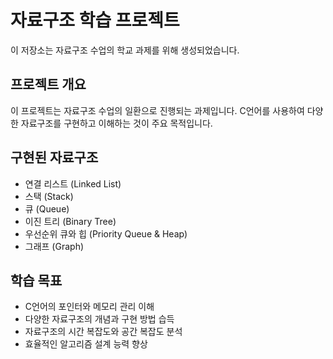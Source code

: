 # 자료구조 학습 프로젝트

이 저장소는 자료구조 수업의 학교 과제를 위해 생성되었습니다.

## 프로젝트 개요

이 프로젝트는 자료구조 수업의 일환으로 진행되는 과제입니다. C언어를 사용하여 다양한 자료구조를 구현하고 이해하는 것이 주요 목적입니다.

## 구현된 자료구조

- 연결 리스트 (Linked List)
- 스택 (Stack)
- 큐 (Queue)
- 이진 트리 (Binary Tree)
- 우선순위 큐와 힙 (Priority Queue & Heap)
- 그래프 (Graph)

## 학습 목표

- C언어의 포인터와 메모리 관리 이해
- 다양한 자료구조의 개념과 구현 방법 습득
- 자료구조의 시간 복잡도와 공간 복잡도 분석
- 효율적인 알고리즘 설계 능력 향상
